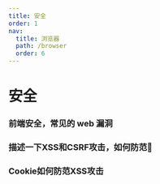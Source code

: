 ```yaml
---
title: 安全
order: 1
nav:
  title: 浏览器
  path: /browser
  order: 6
---
```


# 安全

### 前端安全，常见的 web 漏洞

### 描述一下XSS和CSRF攻击，如何防范🧡

### Cookie如何防范XSS攻击
